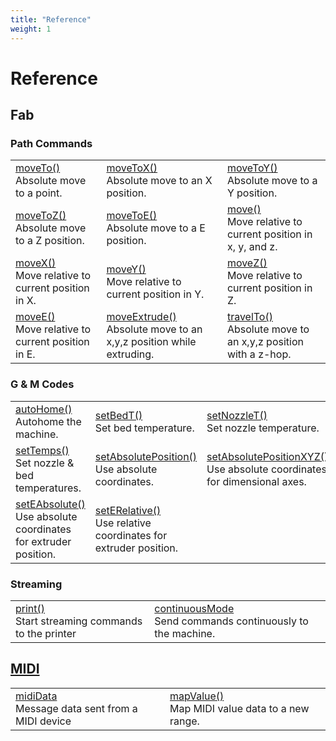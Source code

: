 ```yaml
---
title: "Reference"
weight: 1
---
```


# Reference

## Fab
<!-- template for adding new doc items  -->
<!--
<tr>
    <td>

    </td>
    <td>
    
    </td>
    <td>
    
    </td>
</tr>
-->

### Path Commands
<div class="reference-table">
  <table>
    <tbody>
      <tr>
        <td>
          <a href="./reference-pages/moveto" class="ref-item">moveTo()</a><br>
          <span class="ref-info">Absolute move to a point.</span>  
        </td>
        <td>
          <a href="reference-pages/movetox" class="ref-item">moveToX()</a><br>
          <span class="ref-info">Absolute move to an X position.</span>
        </td>
        <td>
          <a href="reference-pages/movetoy" class="ref-item">moveToY()</a><br>
          <span class="ref-info">Absolute move to a Y position.</span>
        </td>
      </tr>
      <tr>
        <td>
          <a href="reference-pages/movetoz" class="ref-item">moveToZ()</a><br>
          <span class="ref-info">Absolute move to a Z position.</span>
        </td>
        <td>
          <a href="reference-pages/movetoe" class="ref-item">moveToE()</a><br>
          <span class="ref-info">Absolute move to a E position.</span> 
        </td>
        <td>
          <a href="reference-pages/move" class="ref-item">move()</a><br>
          <span class="ref-info">Move relative to current position in x, y, and z.</span>
        </td>
      </tr>
      <tr>
        <td>
          <a href="reference-pages/movex" class="ref-item">moveX()</a><br>
          <span class="ref-info">Move relative to current position in X.</span></td>
        <td>
          <a href="reference-pages/movey" class="ref-item">moveY()</a><br>
          <span class="ref-info">Move relative to current position in Y.</span>
        </td>
        <td>
          <a href="reference-pages/movez" class="ref-item">moveZ()</a><br>
          <span class="ref-info">Move relative to current position in Z.</span>
        </td>
      </tr>
      <tr>
        <td>
          <a href="reference-pages/movee" class="ref-item">moveE()</a><br>
          <span class="ref-info">Move relative to current position in E.</span>
        </td>
        <td>
          <a href="reference-pages/moveextrude" class="ref-item">moveExtrude()</a><br>
          <span class="ref-info">Absolute move to an x,y,z position while extruding.</span>        
        </td>
        <td>
          <a href="reference-pages/travelto" class="ref-item">travelTo()</a><br>
          <span class="ref-info">Absolute move to an x,y,z position with a z-hop.</span>
        </td>
      </tr>
    </tbody>
  </table>
<!-- </div> -->

### G & M Codes
<!-- <div class="reference-table"> -->
  <table>
    <tbody>
      <tr>
          <td>
              <a href="reference-pages/autohome" class="ref-item">autoHome()</a><br>
              <span class="ref-info">Autohome the machine.</span>
          </td>
          <td>
              <a href="reference-pages/setbedt" class="ref-item">setBedT()</a><br>
              <span class="ref-info">Set bed temperature.</span>
          </td>
          <td>
              <a href="reference-pages/setnozzlet" class="ref-item">setNozzleT()</a><br>
              <span class="ref-info">Set nozzle temperature.</span>
          </td>
      </tr>
      <tr>
          <td>
              <a href="reference-pages/settemps" class="ref-item">setTemps()</a><br>
              <span class="ref-info">Set nozzle & bed temperatures.</span>
          </td>
          <td>
            <a href="reference-pages/setabsoluteposition" class="ref-item">setAbsolutePosition()</a><br>
            <span class="ref-info">Use absolute coordinates.</span>
          </td>
          <td>
            <a href="reference-pages/setabsolutepositionxyz" class="ref-item">setAbsolutePositionXYZ()</a><br>
            <span class="ref-info">Use absolute coordinates for dimensional axes.</span>
          </td>
      </tr>
      <tr>
          <td>
              <a href="reference-pages/seteabsolute" class="ref-item">setEAbsolute()</a><br>
              <span class="ref-info">Use absolute coordinates for extruder position.</span>
          </td>
          <td>
            <a href="reference-pages/seterelative" class="ref-item">setERelative()</a><br>
              <span class="ref-info">Use relative coordinates for extruder position.</span>
          </td>
      </tr>
    </tbody>
  </table>

### Streaming
<table>
  <tbody>
    <tr>
      <td>
        <a href="reference-pages/print" class="ref-item">print()</a><br>
        <span class="ref-info">Start streaming commands to the printer</span>
      </td>
      <td>
        <a href="reference-pages/continuous-mode" class="ref-item">continuousMode</a><br>
        <span class="ref-info">Send commands continuously to the machine.</span>
      </td>
      <td>
      </td>
    </tr>
  </tbody>
</table>



## <a href="reference-pages/fab">MIDI</a>
<table>
  <tbody>
    <tr>
      <td>
        <a href="reference-pages/mididata" class="ref-item">midiData</a><br>
        <span class="ref-info">Message data sent from a MIDI device</span>
      </td>
      <td>
        <a href="reference-pages/mapvalue" class="ref-item">mapValue()</a><br>
        <span class="ref-info">Map MIDI value data to a new range.</span>
      </td>
      <td>
      </td>
    </tr>
  </tbody>
</table>

</div>